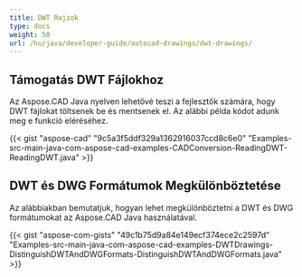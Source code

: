 ```yaml
---
title: DWT Rajzok
type: docs
weight: 50
url: /hu/java/developer-guide/autocad-drawings/dwt-drawings/
---
```


## **Támogatás DWT Fájlokhoz**
Az Aspose.CAD Java nyelven lehetővé teszi a fejlesztők számára, hogy DWT fájlokat töltsenek be és mentsenek el. Az alábbi példa kódot adunk meg e funkció eléréséhez.

{{< gist "aspose-cad" "9c5a3f5ddf329a1362916037ccd8c6e0" "Examples-src-main-java-com-aspose-cad-examples-CADConversion-ReadingDWT-ReadingDWT.java" >}}
## **DWT és DWG Formátumok Megkülönböztetése**
Az alábbiakban bemutatjuk, hogyan lehet megkülönböztetni a DWT és DWG formátumokat az Aspose.CAD Java használatával.



{{< gist "aspose-com-gists" "49c1b75d9a84e149ecf374ece2c2597d" "Examples-src-main-java-com-aspose-cad-examples-DWTDrawings-DistinguishDWTAndDWGFormats-DistinguishDWTAndDWGFormats.java" >}}

